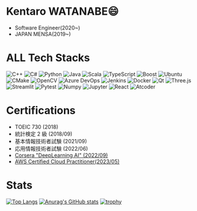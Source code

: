 
<!--
**melonoidz/melonoidz** is a ✨ _special_ ✨ repository because its `README.md` (this file) appears on your GitHub profile.

Here are some ideas to get you started:

- 🔭 I’m currently working on ...
- 🌱 I’m currently learning ...
- 👯 I’m looking to collaborate on ...
- 🤔 I’m looking for help with ...
- 💬 Ask me about ...
- 📫 How to reach me: ...
- 😄 Pronouns: ...
- ⚡ Fun fact: ...
-->

# Kentaro WATANABE😄 
- Software Engineer(2020~)
- JAPAN MENSA(2019~)

# ALL Tech Stacks
<p>
<img alt="C++" src="https://img.shields.io/badge/-C++-00599C.svg?logo=cplusplus&style=plastic&logoColor=white" />
<img alt="C#" src="https://img.shields.io/badge/-Csharp-239120?style=plastic&logo=CSharp&logoColor=white" />
<img alt="Python" src="https://img.shields.io/badge/-Python-3776AB?style=plastic&logo=Python&logoColor=white" />
<img alt="Java" src="https://img.shields.io/badge/-Java-007396.svg?logo=Java&style=plastic&logoColor=white" />
<img alt="Scala" src="https://img.shields.io/badge/-Scala-DC322F.svg?logo=scala&style=plastic&logoColor=white" />
<img alt="TypeScript" src="https://img.shields.io/badge/-TypeScript-007ACC?style=plastic&logo=typescript&logoColor=white" />
<img alt="Boost" src="https://img.shields.io/badge/-Boost-F7901E.svg?logo=boost&style=plastic&logoColor=white" />
<img alt="Ubuntu" src="https://img.shields.io/badge/-Ubuntu-E95420.svg?logo=ubuntu&style=plastic&logoColor=white" />
<img alt="CMake" src="https://img.shields.io/badge/-Cmake-064F8C.svg?logo=cmake&style=plastic&logoColor=white" />
<img alt="OpenCV" src="https://img.shields.io/badge/-OpenCV-5C3EE8.svg?logo=openCV&style=plastic&logoColor=white" />
<img alt="Azure DevOps" src="https://img.shields.io/badge/-Azure%20DevOps-0078D7.svg?logo=azure-devops&style=plastic&logoColor=white" />
<img alt="Jenkins" src="https://img.shields.io/badge/-Jenkins-D24939.svg?logo=jenkins&style=plastic&logoColor=white" />
<img alt="Docker" src="https://img.shields.io/badge/-Docker-46a2f1?style=plastic&logo=docker&logoColor=white" />
<img alt="Qt" src="https://img.shields.io/badge/-Qt-41CD52.svg?&logo=qt&style=plastic&logoColor=white" />
<img alt="Three.js" src="https://img.shields.io/badge/-Three.js-000000?style=plastic&logo=Three.js&logoColor=white" />
<img alt="Streamlit" src="https://img.shields.io/badge/-Streamlit-FF4B4B?style=plastic&logo=Streamlit&logoColor=white" />
<img alt="Pytest" src="https://img.shields.io/badge/-Pytest-0A9EDC?style=plastic&logo=Pytest&logoColor=white" />
<img alt="Numpy" src="https://img.shields.io/badge/-Numpy-013243?style=plastic&logo=Numpy&logoColor=white" />
<img alt="Jupyter" src="https://img.shields.io/badge/-Jupyter-F37626?style=plastic&logo=Jupyter&logoColor=white" />
<img alt="React" src="https://img.shields.io/badge/-React-45b8d8?style=plastic&logo=react&logoColor=white" />
<img alt="Atcoder" src="https://img.shields.io/badge/Atcoder-1146-brightgreen.svg" />
</p>

# Certifications
- TOEIC 730 (2018)
- 統計検定 2 級 (2018/09)
- 基本情報技術者試験 (2021/09)
- 応用情報技術者試験 (2022/06)
- [Corsera "DeepLearning AI" (2022/09)](https://www.coursera.org/account/accomplishments/specialization/certificate/9RRKSNZYMJXM)
- [AWS Certified Cloud Practitioner(2023/05)](https://www.credly.com/badges/49f431f4-794b-4125-91ae-09303474fa68/linked_in?t=rua8bj)

# Stats
[![Top Langs](https://github-readme-stats.vercel.app/api/top-langs/?username=melonoidz&count_private=true&theme=tokyonight)](https://github.com/anuraghazra/github-readme-stats)
[![Anurag's GitHub stats](https://github-readme-stats.vercel.app/api?username=melonoidz&count_private=true&theme=tokyonight)](https://github.com/anuraghazra/github-readme-stats)
[![trophy](https://github-profile-trophy.vercel.app/?username=melonoidz&count_private=true&theme=tokyonight)](https://github.com/ryo-ma/github-profile-trophy)
